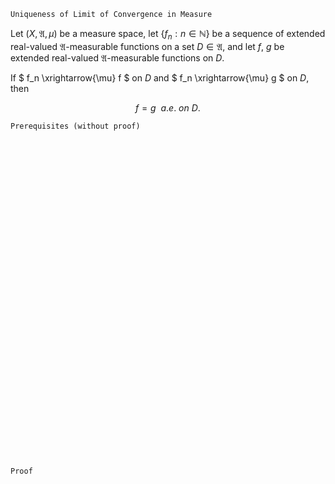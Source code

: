 ```
Uniqueness of Limit of Convergence in Measure
```
Let $(X, \mathfrak{A}, \mu)$ be a measure space,
let $\{f_n: n \in \mathbb{N}\}$ be a sequence of extended real-valued $\mathfrak{A}$-measurable functions on a set $D\in\mathfrak{A}$, and let $f$, $g$ be extended real-valued $\mathfrak{A}$-measurable functions on $D$.

If 
$
f_n \xrightarrow{\mu} f
$
on $D$
and
$
f_n \xrightarrow{\mu} g
$
on $D$,
then

$$
f=g \ \ a.e. \ on \ D. 
$$


```
Prerequisites (without proof)
```

<br>
<br>
<br>
<br>
<br>
<br>
<br>
<br>
<br>
<br>
<br>
<br>
<br>
<br>
<br>
<br>
<br>
<br>
<br>
<br>
<br>
<br>
<br>
<br>
<br>
<br>
<br>
<br>
<br>
<br>


```
Proof
```
